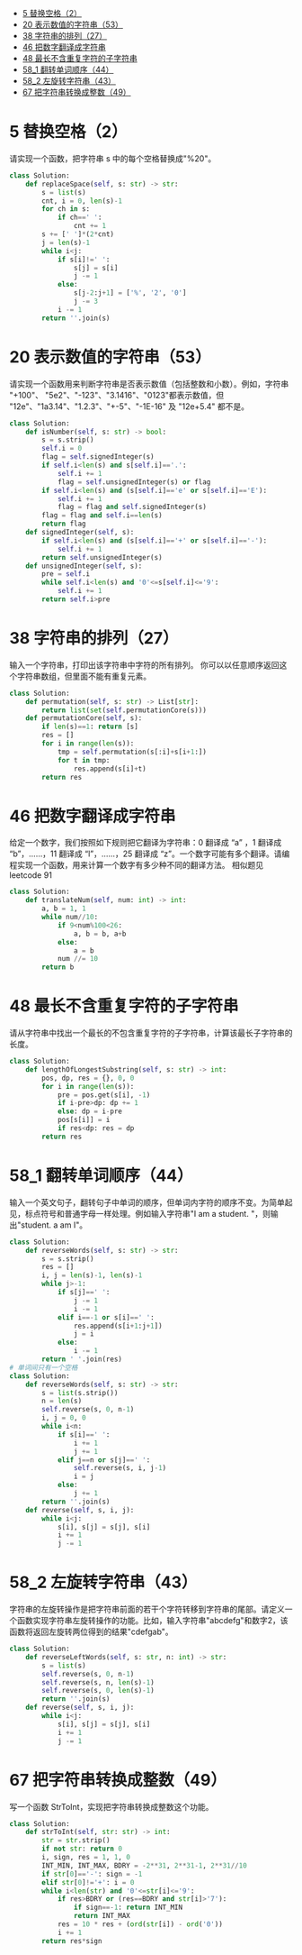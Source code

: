 - [5 替换空格（2）](#5-替换空格2)
- [20 表示数值的字符串（53）](#20-表示数值的字符串53)
- [38 字符串的排列（27）](#38-字符串的排列27)
- [46 把数字翻译成字符串](#46-把数字翻译成字符串)
- [48 最长不含重复字符的子字符串](#48-最长不含重复字符的子字符串)
- [58_1 翻转单词顺序（44）](#58_1-翻转单词顺序44)
- [58_2 左旋转字符串（43）](#58_2-左旋转字符串43)
- [67 把字符串转换成整数（49）](#67-把字符串转换成整数49)
# 5 替换空格（2）
请实现一个函数，把字符串 s 中的每个空格替换成"%20"。
```python
class Solution:
    def replaceSpace(self, s: str) -> str:
        s = list(s)
        cnt, i = 0, len(s)-1
        for ch in s:
            if ch==' ':
                cnt += 1
        s += [' ']*(2*cnt)
        j = len(s)-1
        while i<j:
            if s[i]!=' ':
                s[j] = s[i]
                j -= 1
            else:
                s[j-2:j+1] = ['%', '2', '0']
                j -= 3
            i -= 1
        return ''.join(s)
```
# 20 表示数值的字符串（53）
请实现一个函数用来判断字符串是否表示数值（包括整数和小数）。例如，字符串 "+100"、 "5e2"、"-123"、"3.1416"、"0123"都表示数值，但 "12e"、"1a3.14"、"1.2.3"、"+-5"、"-1E-16" 及 "12e+5.4" 都不是。
```python
class Solution:
    def isNumber(self, s: str) -> bool:
        s = s.strip()
        self.i = 0
        flag = self.signedInteger(s)
        if self.i<len(s) and s[self.i]=='.':
            self.i += 1
            flag = self.unsignedInteger(s) or flag
        if self.i<len(s) and (s[self.i]=='e' or s[self.i]=='E'):
            self.i += 1
            flag = flag and self.signedInteger(s)
        flag = flag and self.i==len(s)
        return flag
    def signedInteger(self, s):
        if self.i<len(s) and (s[self.i]=='+' or s[self.i]=='-'):
            self.i += 1
        return self.unsignedInteger(s)
    def unsignedInteger(self, s):
        pre = self.i
        while self.i<len(s) and '0'<=s[self.i]<='9':
            self.i += 1
        return self.i>pre
```
# 38 字符串的排列（27）
输入一个字符串，打印出该字符串中字符的所有排列。
你可以以任意顺序返回这个字符串数组，但里面不能有重复元素。
```python
class Solution:
    def permutation(self, s: str) -> List[str]:
        return list(set(self.permutationCore(s)))
    def permutationCore(self, s):
        if len(s)==1: return [s]
        res = []
        for i in range(len(s)):
            tmp = self.permutation(s[:i]+s[i+1:])
            for t in tmp:
                res.append(s[i]+t)
        return res
```
# 46 把数字翻译成字符串
给定一个数字，我们按照如下规则把它翻译为字符串：0 翻译成 “a” ，1 翻译成 “b”，……，11 翻译成 “l”，……，25 翻译成 “z”。一个数字可能有多个翻译。请编程实现一个函数，用来计算一个数字有多少种不同的翻译方法。
相似题见leetcode 91
```python
class Solution:
    def translateNum(self, num: int) -> int:
        a, b = 1, 1
        while num//10:
            if 9<num%100<26:
                a, b = b, a+b
            else:
                a = b
            num //= 10
        return b
```
# 48 最长不含重复字符的子字符串
请从字符串中找出一个最长的不包含重复字符的子字符串，计算该最长子字符串的长度。
```python
class Solution:
    def lengthOfLongestSubstring(self, s: str) -> int:
        pos, dp, res = {}, 0, 0
        for i in range(len(s)):
            pre = pos.get(s[i], -1)
            if i-pre>dp: dp += 1
            else: dp = i-pre
            pos[s[i]] = i
            if res<dp: res = dp
        return res
```
# 58_1 翻转单词顺序（44）
输入一个英文句子，翻转句子中单词的顺序，但单词内字符的顺序不变。为简单起见，标点符号和普通字母一样处理。例如输入字符串"I am a student. "，则输出"student. a am I"。
```python
class Solution:
    def reverseWords(self, s: str) -> str:
        s = s.strip()
        res = []
        i, j = len(s)-1, len(s)-1
        while j>-1:
            if s[j]==' ':
                j -= 1
                i -= 1
            elif i==-1 or s[i]==' ':
                res.append(s[i+1:j+1])
                j = i
            else:
                i -= 1
        return ' '.join(res)
# 单词间只有一个空格
class Solution:
    def reverseWords(self, s: str) -> str:
        s = list(s.strip())
        n = len(s)
        self.reverse(s, 0, n-1)
        i, j = 0, 0
        while i<n:
            if s[i]==' ':
                i += 1
                j += 1
            elif j==n or s[j]==' ':
                self.reverse(s, i, j-1)
                i = j
            else:
                j += 1
        return ''.join(s)
    def reverse(self, s, i, j):
        while i<j:
            s[i], s[j] = s[j], s[i]
            i += 1
            j -= 1
```
# 58_2 左旋转字符串（43）
字符串的左旋转操作是把字符串前面的若干个字符转移到字符串的尾部。请定义一个函数实现字符串左旋转操作的功能。比如，输入字符串"abcdefg"和数字2，该函数将返回左旋转两位得到的结果"cdefgab"。
```python
class Solution:
    def reverseLeftWords(self, s: str, n: int) -> str:
        s = list(s)
        self.reverse(s, 0, n-1)
        self.reverse(s, n, len(s)-1)
        self.reverse(s, 0, len(s)-1)
        return ''.join(s)
    def reverse(self, s, i, j):
        while i<j:
            s[i], s[j] = s[j], s[i]
            i += 1
            j -= 1
```
# 67 把字符串转换成整数（49）
写一个函数 StrToInt，实现把字符串转换成整数这个功能。
```python
class Solution:
    def strToInt(self, str: str) -> int:
        str = str.strip()
        if not str: return 0
        i, sign, res = 1, 1, 0
        INT_MIN, INT_MAX, BDRY = -2**31, 2**31-1, 2**31//10
        if str[0]=='-': sign = -1
        elif str[0]!='+': i = 0
        while i<len(str) and '0'<=str[i]<='9':
            if res>BDRY or (res==BDRY and str[i]>'7'):
                if sign==-1: return INT_MIN
                return INT_MAX
            res = 10 * res + (ord(str[i]) - ord('0'))
            i += 1
        return res*sign
```
